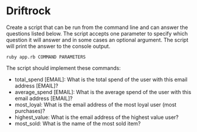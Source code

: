 # Driftrock

Create a script that can be run from the command line and can answer the questions listed below. The script accepts one parameter to specify which question it will answer and in some cases an optional argument. The script will print the answer to the console output.
```
ruby app.rb COMMAND PARAMETERS
```
The script should implement these commands:
* total_spend [EMAIL]: What is the total spend of the user with this email address
[EMAIL]?
* average_spend [EMAIL]: What is the average spend of the user with this email address
[EMAIL]?
* most_loyal: What is the email address of the most loyal user (most purchases)?
* highest_value: What is the email address of the highest value user?
* most_sold: What is the name of the most sold item?